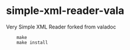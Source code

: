 simple-xml-reader-vala
======================

Very Simple XML Reader forked from valadoc

        make
        make install